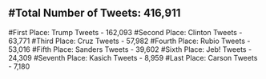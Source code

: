#Total Number of Tweets: 416,911 
---
#First Place: Trump Tweets - 162,093
#Second Place: Clinton Tweets - 63,771
#Third Place: Cruz Tweets - 57,982
#Fourth Place: Rubio Tweets - 53,016
#Fifth Place: Sanders Tweets - 39,602
#Sixth Place: Jeb! Tweets - 24,309
#Seventh Place: Kasich Tweets - 8,959
#Last Place: Carson Tweets - 7,180
